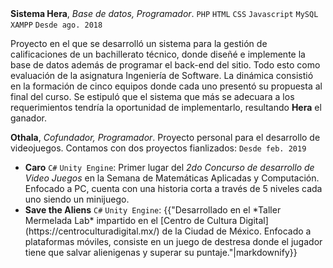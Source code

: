 <div class="row2">
  <strong>Sistema Hera</strong>, <em>Base de datos, Programador</em>. <code class="code-aparte">PHP</code>
  <code class="code-aparte">HTML</code>
  <code class="code-aparte">CSS</code>
  <code class="code-aparte">Javascript</code>
  <code class="code-aparte">MySQL</code>
  <code class="code-aparte">XAMPP</code>
  <code class="fecha">Desde ago. 2018</code>
  <p>
    Proyecto en el que se desarrolló un sistema para la gestión de calificaciones de un bachillerato técnico,
    donde diseñé e implemente la base de datos además de programar el back-end del sitio. Todo esto como evaluación de la
    asignatura Ingeniería de Software.
    La dinámica consistió en la formación de cinco equipos donde cada uno presentó su propuesta al final del curso. Se estipuló
    que el sistema que más se adecuara a los requerimientos tendría la oportunidad de implementarlo, resultando <strong>Hera</strong>
    el ganador.
  </p>
</div>
<div class="row2">
  <strong>Othala</strong>, <em>Cofundador, Programador</em>.
  Proyecto personal para el desarrollo de videojuegos. Contamos con dos proyectos fianlizados:
  <code class="fecha">Desde feb. 2019</code>
</div>

<div class="row2">
  <ul>
    <li>
      <strong>Caro</strong> <code class="code-aparte">C#</code> <code class="code-aparte">Unity Engine</code>:
      Primer lugar del <em>2do Concurso de desarrollo de Video Juegos</em> en la Semana de Matemáticas Aplicadas y Computación.
      Enfocado a PC, cuenta con una historia corta a través de 5 niveles cada uno siendo un minijuego.
    </li>
    <li>
      <strong>Save the Aliens</strong> <code class="code-aparte">C#</code> <code class="code-aparte">Unity Engine</code>:
      {{"Desarrollado en el *Taller Mermelada Lab* impartido en el [Centro de Cultura Digital](https://centroculturadigital.mx/) de
      la Ciudad de México. Enfocado a plataformas móviles, consiste en un juego de destresa donde el jugador tiene que salvar
      alienigenas y superar su puntaje."|markdownify}} <!-- Agregar mas sobre el juego --></li>
  </ul>
</div>
